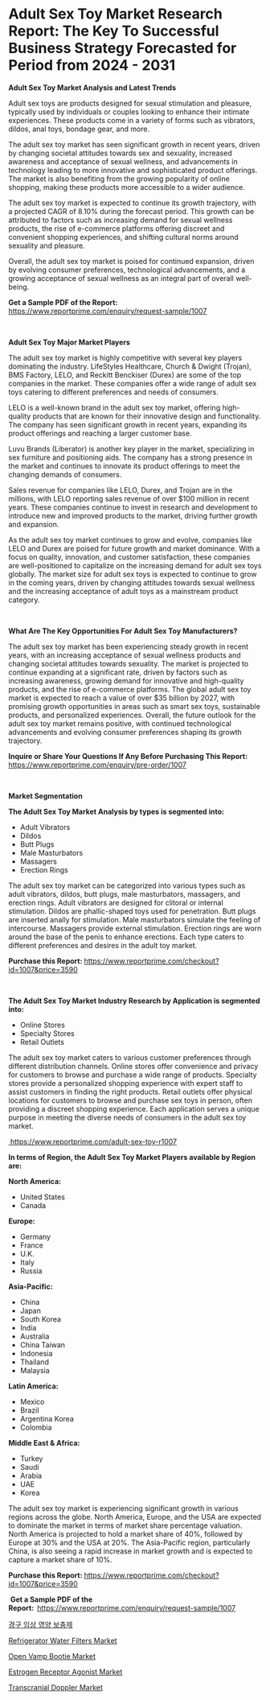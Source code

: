 <p><h1>Adult Sex Toy Market Research Report: The Key To Successful Business Strategy Forecasted for Period from 2024 - 2031</h1></p><p><strong>Adult Sex Toy Market Analysis and Latest Trends</strong></p>
<p><p>Adult sex toys are products designed for sexual stimulation and pleasure, typically used by individuals or couples looking to enhance their intimate experiences. These products come in a variety of forms such as vibrators, dildos, anal toys, bondage gear, and more.</p><p>The adult sex toy market has seen significant growth in recent years, driven by changing societal attitudes towards sex and sexuality, increased awareness and acceptance of sexual wellness, and advancements in technology leading to more innovative and sophisticated product offerings. The market is also benefiting from the growing popularity of online shopping, making these products more accessible to a wider audience.</p><p>The adult sex toy market is expected to continue its growth trajectory, with a projected CAGR of 8.10% during the forecast period. This growth can be attributed to factors such as increasing demand for sexual wellness products, the rise of e-commerce platforms offering discreet and convenient shopping experiences, and shifting cultural norms around sexuality and pleasure.</p><p>Overall, the adult sex toy market is poised for continued expansion, driven by evolving consumer preferences, technological advancements, and a growing acceptance of sexual wellness as an integral part of overall well-being.</p></p>
<p><strong>Get a Sample PDF of the Report:&nbsp;</strong> <a href="https://www.reportprime.com/enquiry/request-sample/1007">https://www.reportprime.com/enquiry/request-sample/1007</a></p>
<p>&nbsp;</p>
<p><strong>Adult Sex Toy Major Market Players</strong></p>
<p><p>The adult sex toy market is highly competitive with several key players dominating the industry. LifeStyles Healthcare, Church & Dwight (Trojan), BMS Factory, LELO, and Reckitt Benckiser (Durex) are some of the top companies in the market. These companies offer a wide range of adult sex toys catering to different preferences and needs of consumers.</p><p>LELO is a well-known brand in the adult sex toy market, offering high-quality products that are known for their innovative design and functionality. The company has seen significant growth in recent years, expanding its product offerings and reaching a larger customer base.</p><p>Luvu Brands (Liberator) is another key player in the market, specializing in sex furniture and positioning aids. The company has a strong presence in the market and continues to innovate its product offerings to meet the changing demands of consumers.</p><p>Sales revenue for companies like LELO, Durex, and Trojan are in the millions, with LELO reporting sales revenue of over $100 million in recent years. These companies continue to invest in research and development to introduce new and improved products to the market, driving further growth and expansion.</p><p>As the adult sex toy market continues to grow and evolve, companies like LELO and Durex are poised for future growth and market dominance. With a focus on quality, innovation, and customer satisfaction, these companies are well-positioned to capitalize on the increasing demand for adult sex toys globally. The market size for adult sex toys is expected to continue to grow in the coming years, driven by changing attitudes towards sexual wellness and the increasing acceptance of adult toys as a mainstream product category.</p></p>
<p>&nbsp;</p>
<p><strong>What Are The Key Opportunities For Adult Sex Toy Manufacturers?</strong></p>
<p><p>The adult sex toy market has been experiencing steady growth in recent years, with an increasing acceptance of sexual wellness products and changing societal attitudes towards sexuality. The market is projected to continue expanding at a significant rate, driven by factors such as increasing awareness, growing demand for innovative and high-quality products, and the rise of e-commerce platforms. The global adult sex toy market is expected to reach a value of over $35 billion by 2027, with promising growth opportunities in areas such as smart sex toys, sustainable products, and personalized experiences. Overall, the future outlook for the adult sex toy market remains positive, with continued technological advancements and evolving consumer preferences shaping its growth trajectory.</p></p>
<p><strong>Inquire or Share Your Questions If Any Before Purchasing This Report:</strong> <a href="https://www.reportprime.com/enquiry/pre-order/1007">https://www.reportprime.com/enquiry/pre-order/1007</a></p>
<p>&nbsp;</p>
<p><strong>Market Segmentation</strong></p>
<p><strong>The Adult Sex Toy Market Analysis by types is segmented into:</strong></p>
<p><ul><li>Adult Vibrators</li><li>Dildos</li><li>Butt Plugs</li><li>Male Masturbators</li><li>Massagers</li><li>Erection Rings</li></ul></p>
<p><p>The adult sex toy market can be categorized into various types such as adult vibrators, dildos, butt plugs, male masturbators, massagers, and erection rings. Adult vibrators are designed for clitoral or internal stimulation. Dildos are phallic-shaped toys used for penetration. Butt plugs are inserted anally for stimulation. Male masturbators simulate the feeling of intercourse. Massagers provide external stimulation. Erection rings are worn around the base of the penis to enhance erections. Each type caters to different preferences and desires in the adult toy market.</p></p>
<p><strong>Purchase this Report:&nbsp;</strong><a href="https://www.reportprime.com/checkout?id=1007&price=3590">https://www.reportprime.com/checkout?id=1007&price=3590</a></p>
<p>&nbsp;</p>
<p><strong>The Adult Sex Toy Market Industry Research by Application is segmented into:</strong></p>
<p><ul><li>Online Stores</li><li>Specialty Stores</li><li>Retail Outlets</li></ul></p>
<p><p>The adult sex toy market caters to various customer preferences through different distribution channels. Online stores offer convenience and privacy for customers to browse and purchase a wide range of products. Specialty stores provide a personalized shopping experience with expert staff to assist customers in finding the right products. Retail outlets offer physical locations for customers to browse and purchase sex toys in person, often providing a discreet shopping experience. Each application serves a unique purpose in meeting the diverse needs of consumers in the adult sex toy market.</p></p>
<p><a href="https://www.reportprime.com/adult-sex-toy-r1007">&nbsp;https://www.reportprime.com/adult-sex-toy-r1007</a></p>
<p><strong>In terms of Region, the Adult Sex Toy Market Players available by Region are:</strong></p>
<p>
    <p> <strong> North America: </strong>
        <ul>
            <li>United States</li>
            <li>Canada</li>
        </ul>
        </p> 
    <p> <strong> Europe: </strong>
        <ul>
            <li>Germany</li>
            <li>France</li>
            <li>U.K.</li>
            <li>Italy</li>
            <li>Russia</li>
        </ul>
        </p> 
    <p> <strong> Asia-Pacific: </strong>
        <ul>
            <li>China</li>
            <li>Japan</li>
            <li>South Korea</li>
            <li>India</li>
            <li>Australia</li>
            <li>China Taiwan</li>
            <li>Indonesia</li>
            <li>Thailand</li>
            <li>Malaysia</li>
        </ul>
        </p> 
    <p> <strong> Latin America: </strong>
        <ul>
            <li>Mexico</li>
            <li>Brazil</li>
            <li>Argentina Korea</li>
            <li>Colombia</li>
        </ul>
        </p> 
    <p> <strong> Middle East & Africa: </strong>
        <ul>
            <li>Turkey</li>
            <li>Saudi</li>
            <li>Arabia</li>
            <li>UAE</li>
            <li>Korea</li>
        </ul>
    </p>
    </p>
<p><p>The adult sex toy market is experiencing significant growth in various regions across the globe. North America, Europe, and the USA are expected to dominate the market in terms of market share percentage valuation. North America is projected to hold a market share of 40%, followed by Europe at 30% and the USA at 20%. The Asia-Pacific region, particularly China, is also seeing a rapid increase in market growth and is expected to capture a market share of 10%.</p></p>
<p><strong>Purchase this Report: </strong><a href="https://www.reportprime.com/checkout?id=1007&price=3590">https://www.reportprime.com/checkout?id=1007&price=3590</a></p>
<p>&nbsp;<strong>Get a Sample PDF of the Report:&nbsp;&nbsp;</strong><a href="https://www.reportprime.com/enquiry/request-sample/1007">https://www.reportprime.com/enquiry/request-sample/1007</a></p>
<p><strong></strong></p>
<p><p><a href="https://github.com/vskv4779xr1/Market-Research-Report-List-4/blob/main/5081624101984.md">경구 임상 영양 보충제</a></p><p><a href="https://github.com/FrankHernanXXfnf/Market-Research-Report-List-1/blob/main/refrigerator-water-filters-market.md">Refrigerator Water Filters Market</a></p><p><a href="https://github.com/mabenkhyari11/Market-Research-Report-List-2/blob/main/open-vamp-bootie-market.md">Open Vamp Bootie Market</a></p><p><a href="https://medium.com/@bsjdj3773/estrogen-receptor-agonist-market-global-market-insights-and-sales-trends-2024-to-2031-837c82ebfa4e">Estrogen Receptor Agonist Market</a></p><p><a href="https://medium.com/@kaceyrath00/evaluating-global-transcranial-doppler-market-trends-and-growth-opportunities-by-region-type-57a26c416aab">Transcranial Doppler Market</a></p></p>